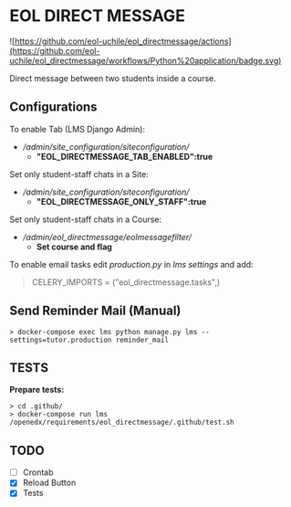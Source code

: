 # EOL DIRECT MESSAGE

![https://github.com/eol-uchile/eol_directmessage/actions](https://github.com/eol-uchile/eol_directmessage/workflows/Python%20application/badge.svg)

Direct message between two students inside a course.

## Configurations

To enable Tab (LMS Django Admin):

- */admin/site_configuration/siteconfiguration/*
    - **"EOL_DIRECTMESSAGE_TAB_ENABLED":true**

Set only student-staff chats in a Site:
- */admin/site_configuration/siteconfiguration/*
    - **"EOL_DIRECTMESSAGE_ONLY_STAFF":true**

Set only student-staff chats in a Course:
- */admin/eol_directmessage/eolmessagefilter/*
    - **Set course and flag**

To enable email tasks edit *production.py* in *lms settings* and add:
> CELERY_IMPORTS = ("eol_directmessage.tasks",)

## Send Reminder Mail (Manual)

    > docker-compose exec lms python manage.py lms --settings=tutor.production reminder_mail

## TESTS
**Prepare tests:**

    > cd .github/
    > docker-compose run lms /openedx/requirements/eol_directmessage/.github/test.sh


## TODO

- [ ] Crontab
- [x] Reload Button
- [x] Tests

